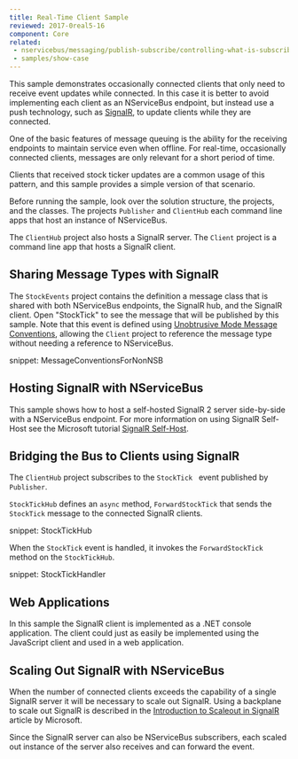 ```yaml
---
title: Real-Time Client Sample
reviewed: 2017-0real5-16
component: Core
related: 
 - nservicebus/messaging/publish-subscribe/controlling-what-is-subscribed
 - samples/show-case
---
```


This sample demonstrates occasionally connected clients that only need to receive event updates while connected. In this case it is better to avoid implementing each client as an NServiceBus endpoint, but instead use a push technology, such as [SignalR](http://signalr.net/), to update clients while they are connected.

One of the basic features of message queuing is the ability for the receiving endpoints to maintain service even when offline. For real-time, occasionally connected clients, messages are only relevant for a short period of time.

Clients that received stock ticker updates are a common usage of this pattern, and this sample provides a simple version of that scenario.

Before running the sample, look over the solution structure, the projects, and the classes. The projects `Publisher` and `ClientHub` each command line apps that host an instance of NServiceBus.

The `ClientHub` project also hosts a SignalR server. The `Client` project is a command line app that hosts a SignalR client.


## Sharing Message Types with SignalR

The `StockEvents` project contains the definition a message class that is shared with both NServiceBus endpoints, the SignalR hub, and the SignalR client. Open "StockTick" to see the message that will be published by this sample. Note that this event is defined using [Unobtrusive Mode Message Conventions](/nservicebus/messaging/unobtrusive-mode.md), allowing the `Client` project to reference the message type without needing a reference to NServiceBus.

snippet: MessageConventionsForNonNSB




## Hosting SignalR with NServiceBus

This sample shows how to host a self-hosted SignalR 2 server side-by-side with a NServiceBus endpoint. For more information on using SignalR Self-Host see the Microsoft tutorial [SignalR Self-Host](https://docs.microsoft.com/en-us/aspnet/signalr/overview/deployment/tutorial-signalr-self-host).


## Bridging the Bus to Clients using SignalR

The `ClientHub` project subscribes to the `StockTick ` event published by `Publisher`. 

`StockTickHub` defines an `async` method, `ForwardStockTick` that sends the `StockTick` message to the connected SignalR clients.

snippet: StockTickHub

When the `StockTick` event is handled, it invokes the `ForwardStockTick` method on the `StockTickHub`.

snippet: StockTickHandler


## Web Applications

In this sample the SignalR client is implemented as a .NET console application. The client could just as easily be implemented using the JavaScript client and used in a web application.


## Scaling Out SignalR with NServiceBus

When the number of connected clients exceeds the capability of a single SignalR server it will be necessary to scale out SignalR. Using a backplane to scale out SignalR is described in the [Introduction to Scaleout in SignalR](https://docs.microsoft.com/en-us/aspnet/signalr/overview/performance/scaleout-in-signalr) article by Microsoft.

Since the SignalR server can also be NServiceBus subscribers, each scaled out instance of the server also receives and can forward the event. 
